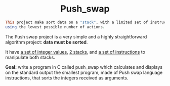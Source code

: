 <h1 align="center">Push_swap</h1>


```ruby
This project make sort data on a "stack", with a limited set of instructions,
using the lowest possible number of actions.
```
The Push swap project is a very simple and a highly straightforward algorithm project: <b>data must be sorted</b>.

It have <ins>a set of integer values</ins>, <ins>2 stacks</ins>, and <ins>a set of instructions</ins> to manipulate both stacks.

<b>Goal:</b> write a program in C called push_swap which calculates and displays on the standard output the smallest program, made of Push swap language instructions, that sorts the integers received as arguments.
